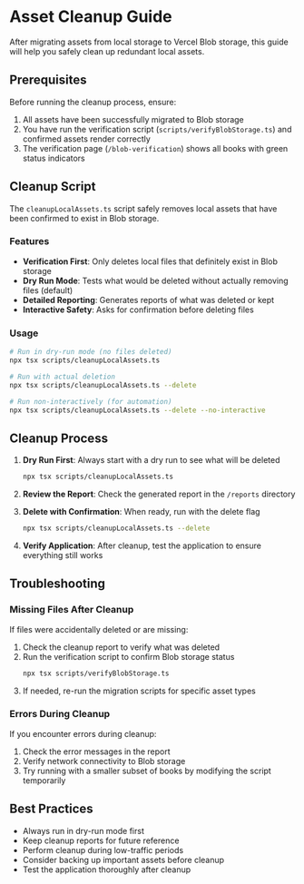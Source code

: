 # Asset Cleanup Guide

After migrating assets from local storage to Vercel Blob storage, this guide will help you safely clean up redundant local assets.

## Prerequisites

Before running the cleanup process, ensure:

1. All assets have been successfully migrated to Blob storage
2. You have run the verification script (`scripts/verifyBlobStorage.ts`) and confirmed assets render correctly
3. The verification page (`/blob-verification`) shows all books with green status indicators

## Cleanup Script

The `cleanupLocalAssets.ts` script safely removes local assets that have been confirmed to exist in Blob storage.

### Features

- **Verification First**: Only deletes local files that definitely exist in Blob storage
- **Dry Run Mode**: Tests what would be deleted without actually removing files (default)
- **Detailed Reporting**: Generates reports of what was deleted or kept
- **Interactive Safety**: Asks for confirmation before deleting files

### Usage

```bash
# Run in dry-run mode (no files deleted)
npx tsx scripts/cleanupLocalAssets.ts

# Run with actual deletion
npx tsx scripts/cleanupLocalAssets.ts --delete

# Run non-interactively (for automation)
npx tsx scripts/cleanupLocalAssets.ts --delete --no-interactive
```

## Cleanup Process

1. **Dry Run First**: Always start with a dry run to see what will be deleted

   ```bash
   npx tsx scripts/cleanupLocalAssets.ts
   ```

2. **Review the Report**: Check the generated report in the `/reports` directory

3. **Delete with Confirmation**: When ready, run with the delete flag

   ```bash
   npx tsx scripts/cleanupLocalAssets.ts --delete
   ```

4. **Verify Application**: After cleanup, test the application to ensure everything still works

## Troubleshooting

### Missing Files After Cleanup

If files were accidentally deleted or are missing:

1. Check the cleanup report to verify what was deleted
2. Run the verification script to confirm Blob storage status
   ```bash
   npx tsx scripts/verifyBlobStorage.ts
   ```
3. If needed, re-run the migration scripts for specific asset types

### Errors During Cleanup

If you encounter errors during cleanup:

1. Check the error messages in the report
2. Verify network connectivity to Blob storage
3. Try running with a smaller subset of books by modifying the script temporarily

## Best Practices

- Always run in dry-run mode first
- Keep cleanup reports for future reference
- Perform cleanup during low-traffic periods
- Consider backing up important assets before cleanup
- Test the application thoroughly after cleanup
